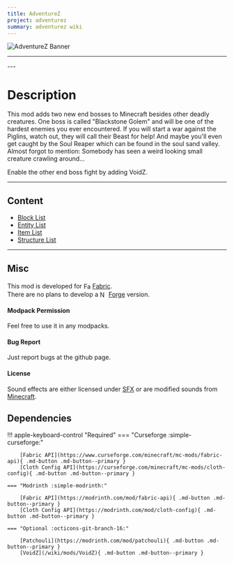 ```yaml
---
title: AdventureZ
project: adventurez
summary: adventurez wiki
---
```

<script src="/wiki/javascripts/data.js"></script>
<script src="/wiki/javascripts/sidebar.js" id="adventurez"></script>

![AdventureZ Banner](/wiki/assets/general/banner/adventurezbanner.png)

---
<div id="showcase-gallery" modid="adventurez" image_1="adventurez_image_1" image_2="adventurez_image_2" image_3="adventurez_image_3" image_4="adventurez_image_4"></div>
<script src="/wiki/javascripts/showcase.js"></script>
---

# Description
This mod adds two new end bosses to Minecraft besides other deadly creatures. One boss is called "Blackstone Golem" and will be one of the hardest enemies you ever encountered. If you will start a war against the Piglins, watch out, they will call their Beast for help! And maybe you'll even get caught by the Soul Reaper which can be found in the soul sand valley. Almost forgot to mention: Somebody has seen a weird looking small creature crawling around...

Enable the other end boss fight by adding VoidZ.

---
## Content
- [Block List](/wiki/mods/AdventureZ/Blocks/#list-of-blocks)
- [Entity List](/wiki/mods/AdventureZ/Entities/#list-of-entities)
- [Item List](/wiki/mods/AdventureZ/Items/#list-of-items)
- [Structure List](/wiki/mods/AdventureZ/Structures/#list-of-structures)
  
---
## Misc
This mod is developed for <img src="https://fabricmc.net/assets/logo.png" alt="Fabric" width="16" height="16" style="position: relative; top: 3px;"> [Fabric](https://fabricmc.net/).  
There are no plans to develop a <img src="https://neoforged.net/img/authors/neoforged.png" alt="NeoForged" width="16" height="16" style="position: relative; top: 3px;"> [Forge](https://neoforged.net/) version.  

#### Modpack Permission
Feel free to use it in any modpacks.  

#### Bug Report
Just report bugs at the github page.  

#### License
Sound effects are either licensed under [SFX](https://audiojungle.net/licenses/terms/audio_sfx_media_single) or are modified sounds from [Minecraft](https://www.minecraft.net/en-us).

## Dependencies

!!! apple-keyboard-control "Required"
    === "Curseforge :simple-curseforge:"

        [Fabric API](https://www.curseforge.com/minecraft/mc-mods/fabric-api){ .md-button .md-button--primary }
        [Cloth Config API](https://curseforge.com/minecraft/mc-mods/cloth-config){ .md-button .md-button--primary }

    === "Modrinth :simple-modrinth:"

        [Fabric API](https://modrinth.com/mod/fabric-api){ .md-button .md-button--primary }
        [Cloth Config API](https://modrinth.com/mod/cloth-config){ .md-button .md-button--primary }

    === "Optional :octicons-git-branch-16:"

        [Patchouli](https://modrinth.com/mod/patchouli){ .md-button .md-button--primary }
        [VoidZ](/wiki/mods/VoidZ){ .md-button .md-button--primary }
